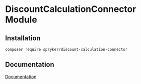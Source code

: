 # DiscountCalculationConnector Module

## Installation

```
composer require spryker/discount-calculation-connector
```

## Documentation

[Documentation](https://spryker.github.io)
